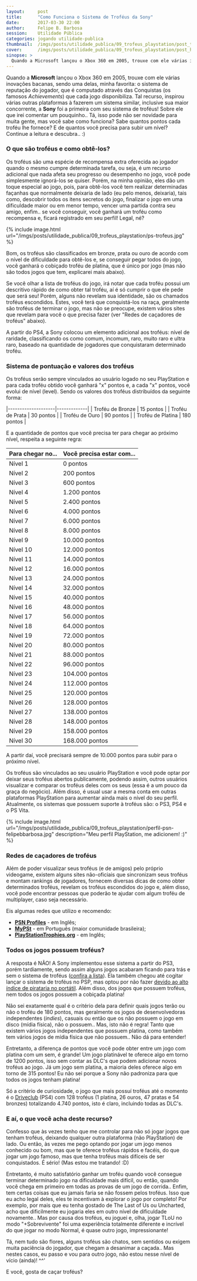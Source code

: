 ```yaml
---
layout:     post
title:      "Como Funciona o Sistema de Troféus da Sony"
date:       2017-03-30 22:00
author:     Felipe B. Barbosa
session:    Utilidade Pública
categories: jogando utilidade-publica
thumbnail:  /imgs/posts/utilidade_publica/09_trofeus_playstation/post_thumbnail.jpg
cover:      /imgs/posts/utilidade_publica/09_trofeus_playstation/post_header.jpg
sinopse: >
  Quando a Microsoft lançou o Xbox 360 em 2005, trouxe com ele várias inovações bacanas, sendo uma delas, minha favorita: o sistema de reputação do jogador, que é computado através das Conquistas (os famosos Achievements) que cada jogo disponibiliza. Tal recurso, inspirou várias outras plataformas à fazerem um sistema similar, inclusive sua maior concorrente, a Sony foi a primeira com seu sistema de troféus! Sobre ele que irei comentar um pouquinho.. Tá, isso pode não ser novidade para muita gente, mas você sabe como funciona? Sabe quantos pontos cada troféu lhe fornece? E de quantos você precisa para subir um nível? Continue a leitura e descubra.. :)
---
```

Quando a **Microsoft** lançou o Xbox 360 em 2005, trouxe com ele várias inovações bacanas, sendo uma delas, minha favorita: o sistema de reputação do jogador, que é computado através das Conquistas (os famosos *Achievements*) que cada jogo disponibiliza. Tal recurso, inspirou várias outras plataformas à fazerem um sistema similar, inclusive sua maior concorrente, a **Sony** foi a primeira com seu sistema de troféus! Sobre ele que irei comentar um pouquinho.. Tá, isso pode não ser novidade para muita gente, mas você sabe como funciona? Sabe quantos pontos cada troféu lhe fornece? E de quantos você precisa para subir um nível? Continue a leitura e descubra.. :)

### O que são troféus e como obtê-los?

Os troféus são uma espécie de recompensa extra oferecida ao jogador quando o mesmo cumpre determinada tarefa, ou seja, é um recurso adicional que nada afeta seu progresso ou desempenho no jogo, você pode simplesmente ignorá-los se quiser. Porém, na minha opinião, eles dão um toque especial ao jogo, pois, para obtê-los você tem realizar determinadas façanhas que normalmente deixaria de lado (eu pelo menos, deixaria), tais como, descobrir todos os itens secretos do jogo, finalizar o jogo em uma dificuldade maior ou em menor tempo, vencer uma partida contra seu amigo, enfim.. se você conseguir, você ganhará um troféu como recompensa e, ficará registrado em seu perfil! Legal, né?

{% include image.html url="/imgs/posts/utilidade_publica/09_trofeus_playstation/ps-trofeus.jpg" %}

Bom, os troféus são classificados em bronze, prata ou ouro de acordo com o nível de dificuldade para obtê-los e, se conseguir pegar todos do jogo, você ganhará o cobiçado troféu de platina, que é único por jogo (mas não são todos jogos que tem, explicarei mais abaixo).

Se você olhar a lista de troféus do jogo, irá notar que cada troféu possui um descritivo rápido de como obter tal troféu, aí é só cumprir o que ele pede que será seu! Porém, alguns não revelam sua identidade, são os chamados troféus escondidos. Estes, você terá que conquistá-los na raça, geralmente são troféus de terminar o jogo, mas não se preocupe, existem vários sites que revelam para você o que precisa fazer (ver "Redes de caçadores de troféus" abaixo).

A partir do PS4, a Sony colocou um elemento adicional aos troféus: nível de raridade, classificando os como comum, incomum, raro, muito raro e ultra raro, baseado na quantidade de jogadores que conquistaram determinado troféu.

### Sistema de pontuação e valores dos troféus

Os troféus serão sempre vinculados ao usuário logado no seu PlayStation e para cada troféu obtido você ganhará "x" pontos e, a cada "x" pontos, você evolui de nível (level). Sendo os valores dos troféus distribuídos da seguinte forma:

|--------------------|-------------|
| Troféu de Bronze   | 15 pontos   |
| Troféu de Prata    | 30 pontos   |
| Troféu de Ouro     | 90 pontos   |
| Troféu de Platina  | 180 pontos  |  

E a quantidade de pontos que você precisa ter para chegar ao próximo nível, respeita a seguinte regra:

| Para chegar no...     | Você precisa estar com... |
|-----------------------|---------------------------|
| Nível 1               | 0 pontos                  |
| Nível 2               | 200 pontos                |
| Nível 3               | 600 pontos                |
| Nível 4               | 1.200 pontos              |
| Nível 5               | 2.400 pontos              |
| Nível 6               | 4.000 pontos              |
| Nível 7               | 6.000 pontos              |
| Nível 8               | 8.000 pontos              |
| Nível 9               | 10.000 pontos             |
| Nível 10              | 12.000 pontos             |
| Nível 11              | 14.000 pontos             |
| Nível 12              | 16.000 pontos             |
| Nível 13              | 24.000 pontos             |
| Nível 14              | 32.000 pontos             |
| Nível 15              | 40.000 pontos             |
| Nível 16              | 48.000 pontos             |
| Nível 17              | 56.000 pontos             |
| Nível 18              | 64.000 pontos             |
| Nível 19              | 72.000 pontos             |
| Nível 20              | 80.000 pontos             |
| Nível 21              | 88.000 pontos             |
| Nível 22              | 96.000 pontos             |
| Nível 23              | 104.000 pontos            |
| Nível 24              | 112.000 pontos            |
| Nível 25              | 120.000 pontos            |
| Nível 26              | 128.000 pontos            |
| Nível 27              | 138.000 pontos            |
| Nível 28              | 148.000 pontos            |
| Nível 29              | 158.000 pontos            |
| Nível 30              | 168.000 pontos            |

A partir daí, você precisará sempre de 10.000 pontos para subir para o próximo nível.

Os troféus são vinculados ao seu usuário PlayStation e você pode optar por deixar seus troféus abertos publicamente, podendo assim, outros usuários visualizar e comparar os troféus deles com os seus (essa é a um pouco da graça do negócio). Além disso, é usual usar a mesma conta em outras plataformas PlayStation para aumentar ainda mais o nível do seu perfil. Atualmente, os sistemas que possuem suporte à troféus são: o PS3, PS4 e o PS Vita.

{% include image.html url="/imgs/posts/utilidade_publica/09_trofeus_playstation/perfil-psn-felipebbarbosa.jpg"
   description="Meu perfil PlayStation, me adicionem! :)" %}

### Redes de caçadores de troféus

Além de poder visualizar seus troféus (e de amigos) pelo próprio videogame, existem alguns sites não-oficiais que sincronizam seus troféus e montam rankings de jogadores, fornecem diversas dicas de como obter determinados troféus, revelam os troféus escondidos do jogo e, além disso, você pode encontrar pessoas que poderão te ajudar com algum troféu de multiplayer, caso seja necessário.

Eis algumas redes que utilizo e recomendo:

- **[PSN Profiles](https://psnprofiles.com/)** - em Inglês;
- **[MyPSt](http://mypst.com.br/)** - em Português (maior comunidade brasileira);
- **[PlayStationTrophies.org](http://www.playstationtrophies.org/profile/)** - em Inglês;

### Todos os jogos possuem troféus?

A resposta é NÃO! A Sony implementou esse sistema a partir do PS3, porém tardiamente, sendo assim alguns jogos acabaram ficando para trás e sem o sistema de troféus ([confira a lista](/jogando/utilidade-publica/2016/07/13/lista-jogos-sem-trofeus-ps3.html)). Ela também chegou até cogitar lançar o sistema de troféus no PSP, mas optou por não fazer [devido ao alto índice de  pirataria no portátil](https://jogos.uol.com.br/ultimas-noticias/2009/06/09/pirataria-matou-sistema-de-trofeus-do-psp-diz-sony.htm). Além disso, dos jogos que possuem troféus, nem todos os jogos possuem a cobiçada platina!

Não sei exatamente qual é o critério dela para definir quais jogos terão ou não o troféu de 180 pontos, mas geralmente os jogos de desenvolvedoras independentes (*indies*), casuais ou então que os não possuem o jogo em disco (mídia física), não o possuem.. Mas, isto não é regra! Tanto que existem vários jogos independentes que possuem platina, como também tem vários jogos de mídia física que não possuem.. Não dá para entender!

Entretanto, a diferença de pontos que você pode obter entre um jogo com platina com um sem, é grande! Um jogo platinável te oferece algo em torno de 1200 pontos, isso sem contar as DLC's que podem adicionar novos troféus ao jogo. Já um jogo sem platina, a maioria deles oferece algo em torno de 315 pontos! Eu não sei porque a Sony não padroniza para que todos os jogos tenham platina!

Só a critério de curiosidade, o jogo que mais possuí troféus até o momento é o [Driveclub](https://psnprofiles.com/games?order=points) (PS4) com 128 troféus (1 platina, 26 ouros, 47 pratas e 54 bronzes) totalizando 4.740 pontos, isto é claro, incluindo todas as DLC's.

### E aí, o que você acha deste recurso?

Confesso que às vezes tenho que me controlar para não só jogar jogos que tenham troféus, deixando qualquer outra plataforma (não PlayStation) de lado. Ou então, às vezes me pego optando por jogar um jogo menos conhecido ou bom, mas que te oferece troféus rápidos e facéis, do que jogar um jogo famoso, mas que tenha troféus mais difíceis de ser conquistados. É sério! (Mas estou me tratando! :D)

Entretanto, é muito satisfatório ganhar um troféu quando você consegue terminar determinado jogo na dificuldade mais difícil, ou então, quando você chega em primeiro em todas as provas de um jogo de corrida.. Enfim, tem certas coisas que eu jamais faria se não fossem pelos troféus. Isso que eu acho legal deles, eles te incentivam à explorar o jogo por completo! Por exemplo, por mais que eu tenha gostado de The Last of Us ou Uncharted, acho que dificilmente eu jogaria eles em outro nível de dificuldade novamente.. Mas por causa dos troféus, eu joguei e, olha, jogar TLoU no modo "+Sobrevivente" foi uma experiência totalmente diferente e incrível do que jogar no modo Normal, é quase outro jogo, impressionante!

Tá, nem tudo são flores, alguns troféus são chatos, sem sentidos ou exigem muita paciência do jogador, que chegam a desanimar a caçada.. Mas nestes casos, eu passo e vou para outro jogo, não estou nesse nível de vício (ainda)! ^^'

E você, gosta de caçar troféus?  
